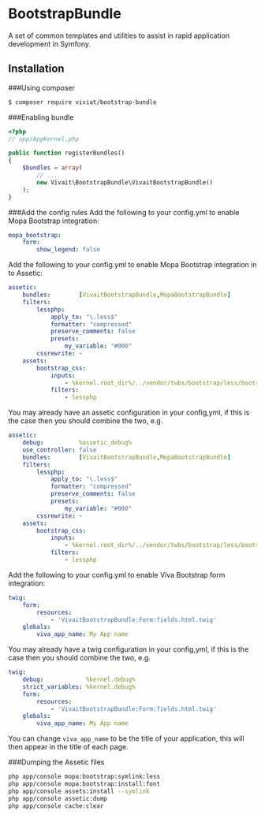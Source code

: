 BootstrapBundle
===============

A set of common templates and utilities to assist in rapid application development in Symfony.

Installation
------------
###Using composer
``` bash
$ composer require viviat/bootstrap-bundle
```

###Enabling bundle
``` php
<?php
// app/AppKernel.php

public function registerBundles()
{
    $bundles = array(
        // ...
        new Vivait\BootstrapBundle\VivaitBootstrapBundle()
    );
}
```

###Add the config rules
Add the following to your config.yml to enable Mopa Bootstrap integration:
```yaml
mopa_bootstrap:
    form:
        show_legend: false
```

Add the following to your config.yml to enable Mopa Bootstrap integration in to Assetic:
```yaml
assetic:
    bundles:        [VivaitBootstrapBundle,MopaBootstrapBundle]
    filters:
        lessphp:
            apply_to: "\.less$"
            formatter: "compressed"
            preserve_comments: false
            presets:
                my_variable: "#000"
        cssrewrite: ~
    assets:
        bootstrap_css:
            inputs:
                - %kernel.root_dir%/../vendor/twbs/bootstrap/less/bootstrap.less
            filters:
                - lessphp
```

You may already have an assetic configuration in your config,yml, if this is the case then you should combine the two, e.g.
```yaml
assetic:
    debug:          %assetic_debug%
    use_controller: false
    bundles:        [VivaitBootstrapBundle,MopaBootstrapBundle]
    filters:
        lessphp:
            apply_to: "\.less$"
            formatter: "compressed"
            preserve_comments: false
            presets:
                my_variable: "#000"
        cssrewrite: ~
    assets:
        bootstrap_css:
            inputs:
                - %kernel.root_dir%/../vendor/twbs/bootstrap/less/bootstrap.less
            filters:
                - lessphp
```

Add the following to your config.yml to enable Viva Bootstrap form integration:
```yaml
twig:
    form:
        resources:
            - 'VivaitBootstrapBundle:Form:fields.html.twig'
    globals:
        viva_app_name: My App name
```

You may already have a twig configuration in your config,yml, if this is the case then you should combine the two, e.g.
```yaml
twig:
    debug:            %kernel.debug%
    strict_variables: %kernel.debug%
    form:
        resources:
            - 'VivaitBootstrapBundle:Form:fields.html.twig'
    globals:
        viva_app_name: My App name
```

You can change ```viva_app_name``` to be the title of your application, this will then appear in the title of each page.

###Dumping the Assetic files
```bash
php app/console mopa:bootstrap:symlink:less
php app/console mopa:bootstrap:install:font
php app/console assets:install --symlink
php app/console assetic:dump
php app/console cache:clear
```
